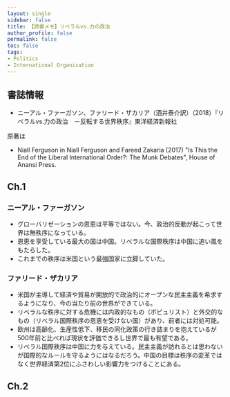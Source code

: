```yaml
---
layout: single
sidebar: false
title: 【読書メモ】リベラルvs.力の政治
author_profile: false
permalink: false
toc: false
tags:
- Politics
- International Organization
---
```


## 書誌情報
- ニーアル・ファーガソン、ファリード・ザカリア（酒井泰介訳）（2018）『リベラルvs.力の政治　－反転する世界秩序』東洋経済新報社

原著は
- Niall	Ferguson in	Niall Ferguson and Fareed Zakaria (2017) "Is This the End of the Liberal International	Order?:	The	
Munk Debates", House of Anansi Press.

## Ch.1 
### ニーアル・ファーガソン
- グローバリゼーションの恩恵は平等ではない。今、政治的反動が起こって世界は無秩序になっている。
- 恩恵を享受している最大の国は中国。リベラルな国際秩序は中国に追い風をもたらした。
- これまでの秩序は米国という最強国家に立脚していた。

### ファリード・ザカリア
- 米国が主導して経済や貿易が開放的で政治的にオープンな民主主義を希求するようになり、今の当たり前の世界ができている。
- リベラルな秩序に対する危機には内政的なもの（ポピュリスト）と外交的なもの（リベラル国際秩序の恩恵を受けない国）があり、前者には対処可能。
- 欧州は高齢化、生産性低下、移民の同化政策の行き詰まりを抱えているが500年前と比べれば現状を評価できるし世界で最も有望である。
- リベラル国際秩序は中国に力を与えている。民主主義が訪れるとは思わないが国際的なルールを守るようにはなるだろう。中国の目標は秩序の変革ではなく世界経済第2位にふさわしい影響力をつけることにある。

## Ch.2 
